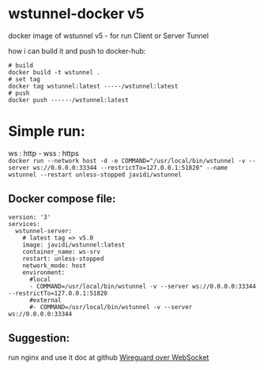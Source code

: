 # wstunnel-docker v5
docker image of wstunnel v5 - for run Client or Server Tunnel

how i can build it and push to docker-hub:
```
# build
docker build -t wstunnel .
# set tag
docker tag wstunnel:latest -----/wstunnel:latest
# push
docker push ------/wstunnel:latest
```

# Simple run:

ws : http - wss : https<br />
```docker run --network host -d -e COMMAND="/usr/local/bin/wstunnel -v --server ws://0.0.0.0:33344 --restrictTo=127.0.0.1:51820" --name wstunnel --restart unless-stopped javidi/wstunnel```

## Docker compose file:
```
version: '3'
services:
  wstunnel-server:
    # latest tag => v5.0
    image: javidi/wstunnel:latest
    container_name: ws-srv
    restart: unless-stopped
    network_mode: host
    environment:
      #local
      - COMMAND=/usr/local/bin/wstunnel -v --server ws://0.0.0.0:33344 --restrictTo=127.0.0.1:51820
      #external
      #- COMMAND=/usr/local/bin/wstunnel -v --server ws://0.0.0.0:33344
```

## Suggestion:
run nginx and use it
doc at github [Wireguard over WebSocket](https://gist.github.com/jvdi/913549b4e329b9382459033322bf393d)

